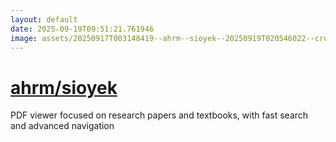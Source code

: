 ```yaml
---
layout: default
date: 2025-09-19T09:51:21.761946
image: assets/20250917T003148419--ahrm--sioyek--20250919T020546022--cropped.png
---
```


# [ahrm/sioyek](https://github.com/ahrm/sioyek)

PDF viewer focused on research papers and textbooks, with fast search and advanced navigation
